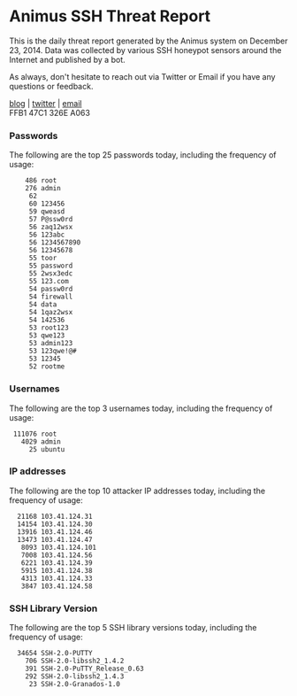# Animus SSH Threat Report

This is the daily threat report generated by the Animus system on December 23, 2014. Data was collected by various SSH honeypot sensors around the Internet and published by a bot.  

As always, don't hesitate to reach out via Twitter or Email if you have any questions or feedback.  

[blog](http://morris.guru) | [twitter](https://twitter.com/andrew___morris) | [email](mailto:andrew@morris.guru)  
FFB1 47C1 326E A063  
### Passwords
The following are the top 25 passwords today, including the frequency of usage:
```
    486 root
    276 admin
     62 
     60 123456
     59 qweasd
     57 P@ssw0rd
     56 zaq12wsx
     56 123abc
     56 1234567890
     56 12345678
     55 toor
     55 password
     55 2wsx3edc
     55 123.com
     54 passw0rd
     54 firewall
     54 data
     54 1qaz2wsx
     54 142536
     53 root123
     53 qwe123
     53 admin123
     53 123qwe!@#
     53 12345
     52 rootme
```

### Usernames
The following are the top 3 usernames today, including the frequency of usage:
```
 111076 root
   4029 admin
     25 ubuntu
```

### IP addresses
The following are the top 10 attacker IP addresses today, including the frequency of usage:
```
  21168 103.41.124.31
  14154 103.41.124.30
  13916 103.41.124.46
  13473 103.41.124.47
   8093 103.41.124.101
   7008 103.41.124.56
   6221 103.41.124.39
   5915 103.41.124.38
   4313 103.41.124.33
   3847 103.41.124.58
```

### SSH Library Version
The following are the top 5 SSH library versions today, including the frequency of usage:
```
  34654 SSH-2.0-PUTTY
    706 SSH-2.0-libssh2_1.4.2
    391 SSH-2.0-PuTTY_Release_0.63
    292 SSH-2.0-libssh2_1.4.3
     23 SSH-2.0-Granados-1.0
```
